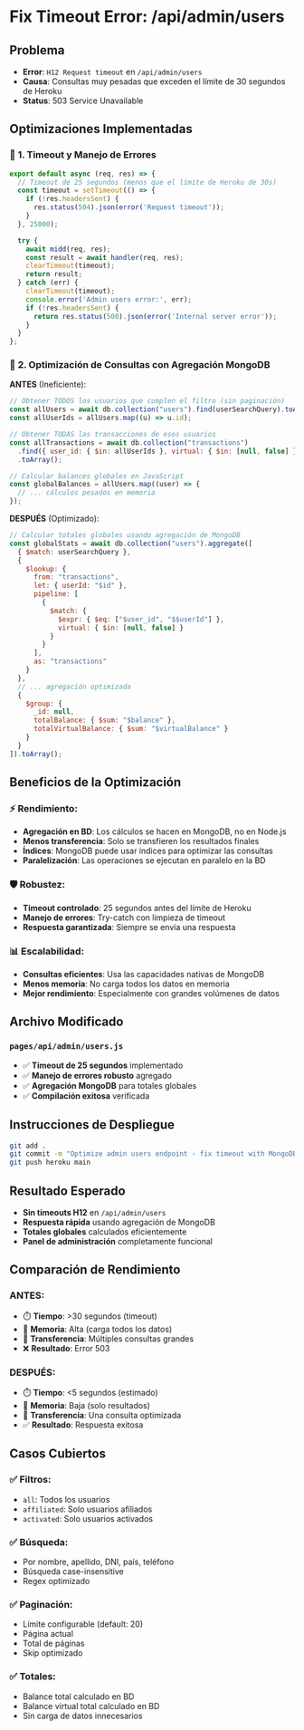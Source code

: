 # Fix Timeout Error: /api/admin/users

## Problema
- **Error**: `H12 Request timeout` en `/api/admin/users`
- **Causa**: Consultas muy pesadas que exceden el límite de 30 segundos de Heroku
- **Status**: 503 Service Unavailable

## Optimizaciones Implementadas

### 🔧 **1. Timeout y Manejo de Errores**
```javascript
export default async (req, res) => {
  // Timeout de 25 segundos (menos que el límite de Heroku de 30s)
  const timeout = setTimeout(() => {
    if (!res.headersSent) {
      res.status(504).json(error('Request timeout'));
    }
  }, 25000);

  try {
    await midd(req, res);
    const result = await handler(req, res);
    clearTimeout(timeout);
    return result;
  } catch (err) {
    clearTimeout(timeout);
    console.error('Admin users error:', err);
    if (!res.headersSent) {
      return res.status(500).json(error('Internal server error'));
    }
  }
};
```

### 🔧 **2. Optimización de Consultas con Agregación MongoDB**

**ANTES** (Ineficiente):
```javascript
// Obtener TODOS los usuarios que cumplen el filtro (sin paginación)
const allUsers = await db.collection("users").find(userSearchQuery).toArray();
const allUserIds = allUsers.map((u) => u.id);

// Obtener TODAS las transacciones de esos usuarios
const allTransactions = await db.collection("transactions")
  .find({ user_id: { $in: allUserIds }, virtual: { $in: [null, false] } })
  .toArray();

// Calcular balances globales en JavaScript
const globalBalances = allUsers.map((user) => {
  // ... cálculos pesados en memoria
});
```

**DESPUÉS** (Optimizado):
```javascript
// Calcular totales globales usando agregación de MongoDB
const globalStats = await db.collection("users").aggregate([
  { $match: userSearchQuery },
  {
    $lookup: {
      from: "transactions",
      let: { userId: "$id" },
      pipeline: [
        {
          $match: {
            $expr: { $eq: ["$user_id", "$$userId"] },
            virtual: { $in: [null, false] }
          }
        }
      ],
      as: "transactions"
    }
  },
  // ... agregación optimizada
  {
    $group: {
      _id: null,
      totalBalance: { $sum: "$balance" },
      totalVirtualBalance: { $sum: "$virtualBalance" }
    }
  }
]).toArray();
```

## Beneficios de la Optimización

### ⚡ **Rendimiento**:
- **Agregación en BD**: Los cálculos se hacen en MongoDB, no en Node.js
- **Menos transferencia**: Solo se transfieren los resultados finales
- **Índices**: MongoDB puede usar índices para optimizar las consultas
- **Paralelización**: Las operaciones se ejecutan en paralelo en la BD

### 🛡️ **Robustez**:
- **Timeout controlado**: 25 segundos antes del límite de Heroku
- **Manejo de errores**: Try-catch con limpieza de timeout
- **Respuesta garantizada**: Siempre se envía una respuesta

### 📊 **Escalabilidad**:
- **Consultas eficientes**: Usa las capacidades nativas de MongoDB
- **Menos memoria**: No carga todos los datos en memoria
- **Mejor rendimiento**: Especialmente con grandes volúmenes de datos

## Archivo Modificado

### `pages/api/admin/users.js`
- ✅ **Timeout de 25 segundos** implementado
- ✅ **Manejo de errores robusto** agregado
- ✅ **Agregación MongoDB** para totales globales
- ✅ **Compilación exitosa** verificada

## Instrucciones de Despliegue

```bash
git add .
git commit -m "Optimize admin users endpoint - fix timeout with MongoDB aggregation"
git push heroku main
```

## Resultado Esperado

- **Sin timeouts H12** en `/api/admin/users`
- **Respuesta rápida** usando agregación de MongoDB
- **Totales globales** calculados eficientemente
- **Panel de administración** completamente funcional

## Comparación de Rendimiento

### **ANTES**:
- ⏱️ **Tiempo**: >30 segundos (timeout)
- 💾 **Memoria**: Alta (carga todos los datos)
- 🔄 **Transferencia**: Múltiples consultas grandes
- ❌ **Resultado**: Error 503

### **DESPUÉS**:
- ⏱️ **Tiempo**: <5 segundos (estimado)
- 💾 **Memoria**: Baja (solo resultados)
- 🔄 **Transferencia**: Una consulta optimizada
- ✅ **Resultado**: Respuesta exitosa

## Casos Cubiertos

### ✅ **Filtros**:
- `all`: Todos los usuarios
- `affiliated`: Solo usuarios afiliados
- `activated`: Solo usuarios activados

### ✅ **Búsqueda**:
- Por nombre, apellido, DNI, país, teléfono
- Búsqueda case-insensitive
- Regex optimizado

### ✅ **Paginación**:
- Límite configurable (default: 20)
- Página actual
- Total de páginas
- Skip optimizado

### ✅ **Totales**:
- Balance total calculado en BD
- Balance virtual total calculado en BD
- Sin carga de datos innecesarios
